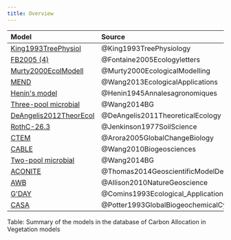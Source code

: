 ```yaml
---
title: Overview
---
```

  
  
Model|Source  
:-----|:-----  
[King1993TreePhysiol](King1993TreePhysiol/Report.html)|@King1993TreePhysiology  
[FB2005 (4)](Fontaine2005Ecologyletters/Report.html)|@Fontaine2005Ecologyletters  
[Murty2000EcolModell](Murty2000EcolModell/Report.html)|@Murty2000EcologicalModelling  
[MEND](Wang2013EcologicalApplications/Report.html)|@Wang2013EcologicalApplications  
[Henin's model](Henin1945Annalesagronomiques/Report.html)|@Henin1945Annalesagronomiques  
[Three-pool microbial](Wang2014BG3p/Report.html)|@Wang2014BG  
[DeAngelis2012TheorEcol](DeAngelis2012TheorEcol/Report.html)|@DeAngelis2011TheoreticalEcology  
[RothC-26.3](Jenkinson1977SoilScience/Report.html)|@Jenkinson1977SoilScience  
[CTEM](Arora2005GCB-1/Report.html)|@Arora2005GlobalChangeBiology  
[CABLE](Wang2010Biogeosciences/Report.html)|@Wang2010Biogeosciences  
[Two-pool microbial](Wang2014BG2p/Report.html)|@Wang2014BG  
[ACONITE](Thomas2014GeosciModelDev/Report.html)|@Thomas2014GeoscientificModelDevelopment  
[AWB](Allison2010NatureGeoscience/Report.html)|@Allison2010NatureGeoscience  
[G'DAY](Comins1993EA/Report.html)|@Comins1993Ecological_Applications  
[CASA](Potter1993GlobalBiogeochmemCy/Report.html)|@Potter1993GlobalBiogeochemicalCycles  
  Table: Summary of the models in the database of Carbon Allocation in Vegetation models  
